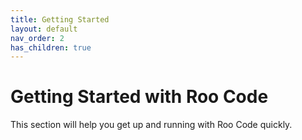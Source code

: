 ```yaml
---
title: Getting Started
layout: default
nav_order: 2
has_children: true
---
```


# Getting Started with Roo Code

This section will help you get up and running with Roo Code quickly.
